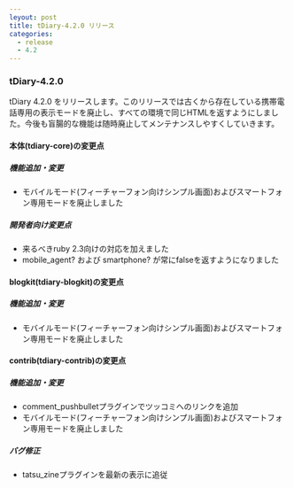 ```yaml
---
leyout: post
title: tDiary-4.2.0 リリース
categories:
  - release
  - 4.2
---
```

### tDiary-4.2.0

tDiary 4.2.0 をリリースします。このリリースでは古くから存在している携帯電話専用の表示モードを廃止し、すべての環境で同じHTMLを返すようにしました。今後も盲腸的な機能は随時廃止してメンテナンスしやすくしていきます。

#### 本体(tdiary-core)の変更点

##### 機能追加・変更

* モバイルモード(フィーチャーフォン向けシンプル画面)およびスマートフォン専用モードを廃止しました

##### 開発者向け変更点

* 来るべきruby 2.3向けの対応を加えました
* mobile_agent? および smartphone? が常にfalseを返すようになりました

#### blogkit(tdiary-blogkit)の変更点

##### 機能追加・変更

* モバイルモード(フィーチャーフォン向けシンプル画面)およびスマートフォン専用モードを廃止しました

#### contrib(tdiary-contrib)の変更点

##### 機能追加・変更

* comment_pushbulletプラグインでツッコミへのリンクを追加
* モバイルモード(フィーチャーフォン向けシンプル画面)およびスマートフォン専用モードを廃止しました

##### バグ修正

* tatsu_zineプラグインを最新の表示に追従

